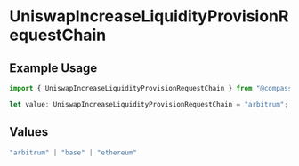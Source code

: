 # UniswapIncreaseLiquidityProvisionRequestChain

## Example Usage

```typescript
import { UniswapIncreaseLiquidityProvisionRequestChain } from "@compass-labs/api-sdk/models/components";

let value: UniswapIncreaseLiquidityProvisionRequestChain = "arbitrum";
```

## Values

```typescript
"arbitrum" | "base" | "ethereum"
```